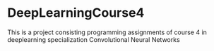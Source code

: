 # DeepLearningCourse4
This is a project consisting programming assignments of course 4 in deeplearning specialization
Convolutional Neural Networks
